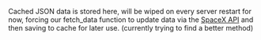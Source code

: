 Cached JSON data is stored here, will be wiped on every server restart for now, forcing our fetch_data function to update data via the
[SpaceX API](https://github.com/r-spacex/SpaceX-API) and then saving to cache for later use. (currently trying to find a better method)
